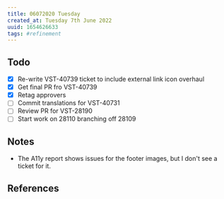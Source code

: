 ```yaml
---
title: 06072020 Tuesday
created_at: Tuesday 7th June 2022
uuid: 1654626633
tags: #refinement
---
```


## Todo
- [x] Re-write VST-40739 ticket to include external link icon overhaul
- [x] Get final PR fro VST-40739
- [x] Retag approvers
- [ ] Commit translations for VST-40731
- [ ] Review PR for VST-28190
- [ ] Start work on 28110 branching off 28109

## Notes
- The A11y report shows issues for the footer images, but I don't see a ticket for it.





## References